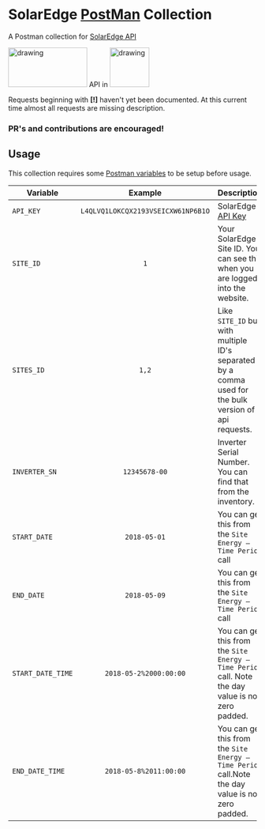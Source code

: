 # SolarEdge [PostMan](https://www.getpostman.com) Collection

A Postman collection for [SolarEdge API](https://www.solaredge.com/sites/default/files/se_monitoring_api.pdf)


<img src="https://www.solaredge.com/sites/default/files/logo.svg" alt="drawing" height="80" width="160"/> API in 
<img src="https://www.postman.com/assets/logos/postman-logo-stacked.svg" alt="drawing" height="80" width="80"/>

Requests beginning with **[!]** haven't yet been documented.
At this current time almost all requests are missing description.

### PR's and contributions are encouraged!

## Usage

This collection requires some [Postman variables](http://blog.getpostman.com/2014/02/20/using-variables-inside-postman-and-collection-runner/) to be setup before usage.

| Variable  |  Example | Description  |
|---|:-:|---|
| `API_KEY`  | `L4QLVQ1LOKCQX2193VSEICXW61NP6B1O` | SolarEdge [API Key](https://vimeo.com/253055015)  |
| `SITE_ID`  | `1` | Your SolarEdge Site ID. You can see this when you are logged into the website.  |
| `SITES_ID`  | `1,2` | Like `SITE_ID` but with multiple ID's separated by a comma used for the bulk version of api requests.  |
| `INVERTER_SN`  | `12345678-00`  | Inverter Serial Number. You can find that from the inventory.  |
| `START_DATE`  | `2018-05-01` | You can get this from the `Site Energy – Time Period` call  |
| `END_DATE` | `2018-05-09` | You can get this from the `Site Energy – Time Period` call  |
| `START_DATE_TIME`  | `2018-05-2%2000:00:00` | You can get this from the `Site Energy – Time Period` call. Note the day value is not zero padded.  |
| `END_DATE_TIME` | `2018-05-8%2011:00:00` | You can get this from the `Site Energy – Time Period` call.Note the day value is not zero padded.  |
